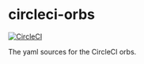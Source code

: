 # circleci-orbs

[![CircleCI](https://circleci.com/gh/timakin/circleci-orbs.svg?style=svg)](https://circleci.com/gh/timakin/circleci-orbs)

The yaml sources for the CircleCI orbs.